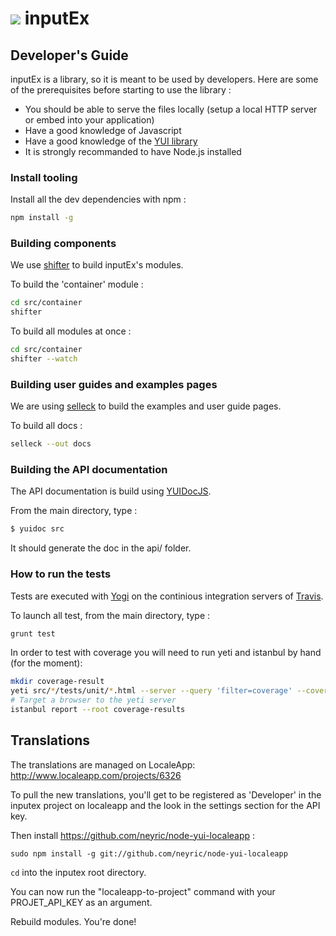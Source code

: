 ![](http://yuilibrary.com/img/yui-logo.png) inputEx
===================================================

Developer's Guide
-----------------

inputEx is a library, so it is meant to be used by developers. Here are
some of the prerequisites before starting to use the library :

-   You should be able to serve the files locally (setup a local HTTP
    server or embed into your application)
-   Have a good knowledge of Javascript
-   Have a good knowledge of the [YUI library](http://yuilibrary.com/)
-   It is strongly recommanded to have Node.js installed

### Install tooling

Install all the dev dependencies with npm :
```bash
npm install -g 
```

### Building components

We use [shifter](http://davglass.github.com/shifter/) to build inputEx's
modules.

To build the 'container' module :

```bash
cd src/container
shifter
```

To build all modules at once :

```bash
cd src/container
shifter --watch
```

### Building user guides and examples pages

We are using [selleck](http://rgrove.github.com/selleck/) to build the
examples and user guide pages.

To build all docs :

```bash
selleck --out docs
```

### Building the API documentation

The API documentation is build using
[YUIDocJS](https://github.com/yui/yuidoc).


From the main directory, type :

```bash
$ yuidoc src
```

It should generate the doc in the api/ folder.

### How to run the tests

Tests are executed with [Yogi](https://github.com/yui/yogi) on the continious integration servers of [Travis](https://travis-ci.org).

To launch all test, from the main directory, type :

```bash
grunt test
```

In order to test with coverage you will need to run yeti and istanbul by hand (for the moment):

```bash
mkdir coverage-result
yeti src/*/tests/unit/*.html --server --query 'filter=coverage' --coverage-dump coverage-result
# Target a browser to the yeti server
istanbul report --root coverage-results
```


Translations
------------

The translations are managed on LocaleApp: http://www.localeapp.com/projects/6326

To pull the new translations, you'll get to be registered as 'Developer' in the inputex project on localeapp and the look in the settings section for the API key.

Then install https://github.com/neyric/node-yui-localeapp :

    sudo npm install -g git://github.com/neyric/node-yui-localeapp

`cd` into the inputex root directory.

You can now run the "localeapp-to-project" command with your PROJET_API_KEY as an argument.

Rebuild modules. You're done!


